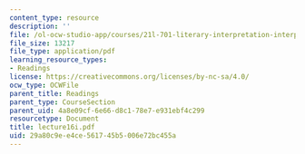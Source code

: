 ```yaml
---
content_type: resource
description: ''
file: /ol-ocw-studio-app/courses/21l-701-literary-interpretation-interpreting-poetry-fall-2003/29a80c9ee4ce561745b5006e72bc455a_lecture16i.pdf
file_size: 13217
file_type: application/pdf
learning_resource_types:
- Readings
license: https://creativecommons.org/licenses/by-nc-sa/4.0/
ocw_type: OCWFile
parent_title: Readings
parent_type: CourseSection
parent_uid: 4a8e09cf-6e66-d8c1-78e7-e931ebf4c299
resourcetype: Document
title: lecture16i.pdf
uid: 29a80c9e-e4ce-5617-45b5-006e72bc455a
---
```

